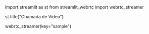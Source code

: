 import streamlit as st
from streamlit_webrtc import webrtc_streamer

st.title("Chamada de Vídeo")

webrtc_streamer(key="sample")
